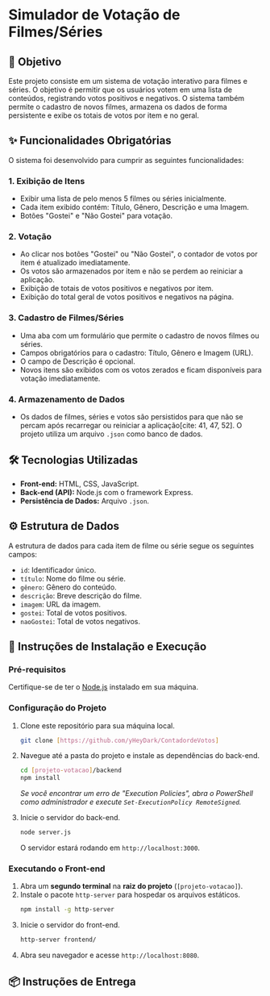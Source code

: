 # Simulador de Votação de Filmes/Séries

## 📝 Objetivo

Este projeto consiste em um sistema de votação interativo para filmes e séries. O objetivo é permitir que os usuários votem em uma lista de conteúdos, registrando votos positivos e negativos. O sistema também permite o cadastro de novos filmes, armazena os dados de forma persistente e exibe os totais de votos por item e no geral.

## ✨ Funcionalidades Obrigatórias

O sistema foi desenvolvido para cumprir as seguintes funcionalidades:

### 1\. Exibição de Itens

  * Exibir uma lista de pelo menos 5 filmes ou séries inicialmente.
  * Cada item exibido contém: Título, Gênero, Descrição e uma Imagem.
  * Botões "Gostei" e "Não Gostei" para votação.

### 2\. Votação

  * Ao clicar nos botões "Gostei" ou "Não Gostei", o contador de votos por item é atualizado imediatamente.
  * Os votos são armazenados por item e não se perdem ao reiniciar a aplicação.
  * Exibição de totais de votos positivos e negativos por item.
  * Exibição do total geral de votos positivos e negativos na página.

### 3\. Cadastro de Filmes/Séries

  * Uma aba com um formulário que permite o cadastro de novos filmes ou séries.
  * Campos obrigatórios para o cadastro: Título, Gênero e Imagem (URL).
  * O campo de Descrição é opcional.
  * Novos itens são exibidos com os votos zerados e ficam disponíveis para votação imediatamente.

### 4\. Armazenamento de Dados

  * Os dados de filmes, séries e votos são persistidos para que não se percam após recarregar ou reiniciar a aplicação[cite: 41, 47, 52]. O projeto utiliza um arquivo `.json` como banco de dados.

## 🛠️ Tecnologias Utilizadas

  * **Front-end:** HTML, CSS, JavaScript.
  * **Back-end (API):** Node.js com o framework Express.
  * **Persistência de Dados:** Arquivo `.json`.

## ⚙️ Estrutura de Dados

A estrutura de dados para cada item de filme ou série segue os seguintes campos:

  * `id`: Identificador único.
  * `título`: Nome do filme ou série.
  * `gênero`: Gênero do conteúdo.
  * `descrição`: Breve descrição do filme.
  * `imagem`: URL da imagem.
  * `gostei`: Total de votos positivos.
  * `naoGostei`: Total de votos negativos.

## 🚀 Instruções de Instalação e Execução

### Pré-requisitos

Certifique-se de ter o [Node.js](https://nodejs.org/en/download/) instalado em sua máquina.

### Configuração do Projeto

1.  Clone este repositório para sua máquina local.

    ```bash
    git clone [https://github.com/yHeyDark/ContadordeVotos]
    ```

2.  Navegue até a pasta do projeto e instale as dependências do back-end.

    ```bash
    cd [projeto-votacao]/backend
    npm install
    ```

    *Se você encontrar um erro de "Execution Policies", abra o PowerShell como administrador e execute `Set-ExecutionPolicy RemoteSigned`.*

3.  Inicie o servidor do back-end.

    ```bash
    node server.js
    ```

    O servidor estará rodando em `http://localhost:3000`.

### Executando o Front-end

1.  Abra um **segundo terminal** na **raiz do projeto** (`[projeto-votacao]`).
2.  Instale o pacote `http-server` para hospedar os arquivos estáticos.
    ```bash
    npm install -g http-server
    ```
3.  Inicie o servidor do front-end.
    ```bash
    http-server frontend/
    ```
4.  Abra seu navegador e acesse `http://localhost:8080`.

## 📦 Instruções de Entrega
